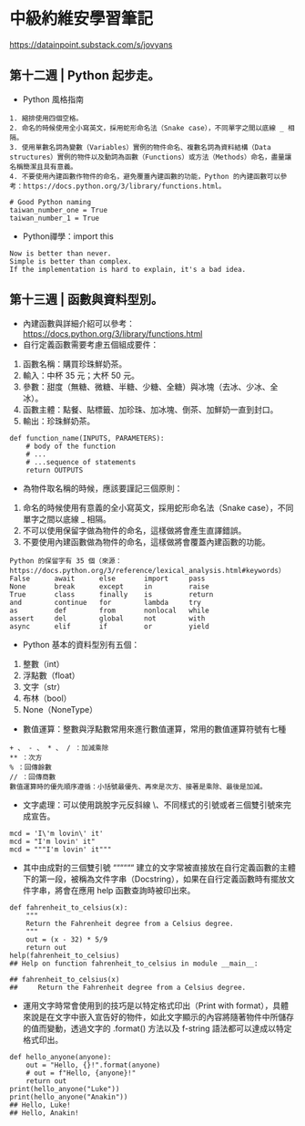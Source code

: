 # 中級約維安學習筆記

https://datainpoint.substack.com/s/jovyans

## 第十二週 | Python 起步走。
- Python 風格指南
```
1. 縮排使用四個空格。
2. 命名的時候使用全小寫英文，採用蛇形命名法（Snake case），不同單字之間以底線 _ 相隔。
3. 使用單數名詞為變數（Variables）實例的物件命名、複數名詞為資料結構（Data structures）實例的物件以及動詞為函數（Functions）或方法（Methods）命名，盡量讓名稱簡潔且具有意義。
4. 不要使用內建函數作物件的命名，避免覆蓋內建函數的功能，Python 的內建函數可以參考：https://docs.python.org/3/library/functions.html。

# Good Python naming
taiwan_number_one = True
taiwan_number_1 = True
```
- Python禪學：import this
```
Now is better than never.
Simple is better than complex.
If the implementation is hard to explain, it's a bad idea.
```
## 第十三週 | 函數與資料型別。

- 內建函數與詳細介紹可以參考：https://docs.python.org/3/library/functions.html
- 自行定義函數需要考慮五個組成要件：
1. 函數名稱：購買珍珠鮮奶茶。
2. 輸入：中杯 35 元；大杯 50 元。
3. 參數：甜度（無糖、微糖、半糖、少糖、全糖）與冰塊（去冰、少冰、全冰）。
4. 函數主體：點餐、貼標籤、加珍珠、加冰塊、倒茶、加鮮奶一直到封口。
5. 輸出：珍珠鮮奶茶。
```
def function_name(INPUTS, PARAMETERS):
    # body of the function
    # ...
    # ...sequence of statements
    return OUTPUTS
```
- 為物件取名稱的時候，應該要謹記三個原則：
1. 命名的時候使用有意義的全小寫英文，採用蛇形命名法（Snake case），不同單字之間以底線 _ 相隔。
2. 不可以使用保留字做為物件的命名，這樣做將會產生直譯錯誤。
3. 不要使用內建函數做為物件的命名，這樣做將會覆蓋內建函數的功能。
```
Python 的保留字有 35 個（來源：https://docs.python.org/3/reference/lexical_analysis.html#keywords）
False      await      else       import     pass
None       break      except     in         raise
True       class      finally    is         return
and        continue   for        lambda     try
as         def        from       nonlocal   while
assert     del        global     not        with
async      elif       if         or         yield
```
- Python 基本的資料型別有五個：
1. 整數（int）
2. 浮點數（float）
3. 文字（str）
4. 布林（bool）
5. None（NoneType）
- 數值運算：整數與浮點數常用來進行數值運算，常用的數值運算符號有七種
```
+ 、 - 、 * 、 / ：加減乘除
** ：次方
% ：回傳餘數
// ：回傳商數
數值運算時的優先順序遵循：小括號最優先、再來是次方、接著是乘除、最後是加減。
```
- 文字處理：可以使用跳脫字元反斜線 \、不同樣式的引號或者三個雙引號來完成宣告。
```
mcd = 'I\'m lovin\' it'
mcd = "I'm lovin' it"
mcd = """I'm lovin' it"""
```
- 其中由成對的三個雙引號 ““““““ 建立的文字常被直接放在自行定義函數的主體下的第一段，被稱為文件字串（Docstring），如果在自行定義函數時有擺放文件字串，將會在應用 help 函數查詢時被印出來。
```
def fahrenheit_to_celsius(x):
    """
    Return the Fahrenheit degree from a Celsius degree.
    """
    out = (x - 32) * 5/9
    return out
help(fahrenheit_to_celsius)
## Help on function fahrenheit_to_celsius in module __main__:

## fahrenheit_to_celsius(x)
##     Return the Fahrenheit degree from a Celsius degree.
```
- 運用文字時常會使用到的技巧是以特定格式印出（Print with format），具體來說是在文字中嵌入宣告好的物件，如此文字顯示的內容將隨著物件中所儲存的值而變動，透過文字的 .format() 方法以及 f-string 語法都可以達成以特定格式印出。
```
def hello_anyone(anyone):
    out = "Hello, {}!".format(anyone)
    # out = f"Hello, {anyone}!"
    return out
print(hello_anyone("Luke"))
print(hello_anyone("Anakin"))
## Hello, Luke!
## Hello, Anakin!
```
